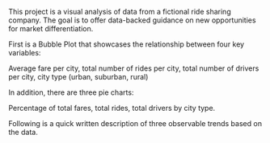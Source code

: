 This project is a visual analysis of data from a fictional ride sharing company. The goal is to offer data-backed guidance on new opportunities for market differentiation.

First is a Bubble Plot that showcases the relationship between four key variables:

Average fare per city, total number of rides per city, total number of drivers per city, city type (urban, suburban, rural)

In addition, there are three pie charts:

Percentage of total fares, total rides, total drivers by city type.

Following is a quick written description of three observable trends based on the data.
